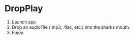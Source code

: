 # DropPlay

1. Launch app
2. Drop an audioFile (.mp3, .flac, etc.) into the sharks mouth.
3. Enjoy.
